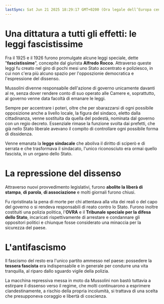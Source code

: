 ```yaml
---
lastSync: Sat Jun 21 2025 18:29:17 GMT+0200 (Ora legale dell’Europa centrale)
---
```

# Una dittatura a tutti gli effetti: le leggi fascistissime
Fra il 1925 e il 1926 furono promulgate alcune leggi speciale, dette "**fascistissime**", concepite dal giurista **Alfredo Rocco**. Attraverso queste leggi fu creato nel giro di pochi mesi uno Stato accentrato e poliziesco, in cui non c'era più alcuno spazio per l'opposzionie democratica e l'espressione del dissenso.

Mussolini divenne responsabile dell'azione di governo unicamente davanti al re, senza dover rendere conto dl suo operato alle Camere e, soprattutto, al governo venne data facoltà di emanare le leggi.

Sempre per accentrare i poteri, oltre che per sbarazzarsi di ogni possibile opposizione anche a livello locale, la figura del sindaco, eletto dalla cittadinanza, venne sostituita da quella del podestà, nominata dal governo con un regio decreto. Essenziale rimase la funzione svolta dai prefetti, che già nello Stato liberale avevano il compito di controllare ogni possibile forma di dissidenza.

Venne emanata la **legge sindacale** che aboliva il diritto di sciperò e di serrata e che trasformava il sindacato, l'unico riconosciuto era ormai quello fascista, in un organo dello Stato.

# La repressione del dissenso
Attraverso nuovi provvedimento legislativi, furono **abolite la liberà di stampa**, **di parola**, **di associazione** e molti giornali furono chiusi.

Fu ripristinata la pena di morte per chi attentava alla vita dei reali o del capo del governo o si rendeva responsabili di reato contro lo Stato. Furono inoltre costituiti una polizia politica, l'**OVRA** e il **Tribunale speciale per la difesa dello Stato**, incaricati rispettivamente di arrestare e condannare gli oppositori politici e chiunque fosse considerato una minaccia per la sicurezza del paese.

# L'antifascismo
Il fascismo del resto era l'unico partito ammesso nel paese: possedere la **tessera fascista** era indispensabile e in generale per condurre una vita tranquilla, al riparo dallo sguardo vigile della polizia.

La macchina repressiva messa in moto da Mussolini non bastò tuttavia a estirpare il dissenso verso il regime, che molti continuarono a esprimere clandestinamente, a rischio della propria incolumità, si trattava di una scelta che presupponeva coraggio e libertà di coscienza.